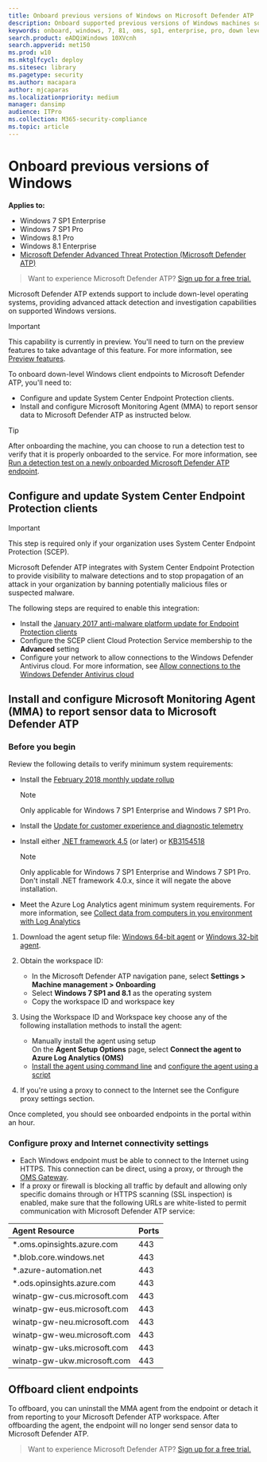```yaml
---
title: Onboard previous versions of Windows on Microsoft Defender ATP
description: Onboard supported previous versions of Windows machines so that they can send sensor data to the Microsoft Defender ATP sensor
keywords: onboard, windows, 7, 81, oms, sp1, enterprise, pro, down level
search.product: eADQiWindows 10XVcnh
search.appverid: met150
ms.prod: w10
ms.mktglfcycl: deploy
ms.sitesec: library
ms.pagetype: security
ms.author: macapara
author: mjcaparas
ms.localizationpriority: medium
manager: dansimp
audience: ITPro
ms.collection: M365-security-compliance 
ms.topic: article
---
```


# Onboard previous versions of Windows

**Applies to:**

- Windows 7 SP1 Enterprise
- Windows 7 SP1 Pro
- Windows 8.1 Pro
- Windows 8.1 Enterprise
- [Microsoft Defender Advanced Threat Protection (Microsoft Defender ATP)](https://go.microsoft.com/fwlink/p/?linkid=2069559)


>Want to experience Microsoft Defender ATP? [Sign up for a free trial.](https://www.microsoft.com/microsoft-365/windows/microsoft-defender-atp?ocid=docs-wdatp-downlevel-abovefoldlink)

Microsoft Defender ATP extends support to include down-level operating systems, providing advanced attack detection and investigation capabilities on supported Windows versions.

>[!IMPORTANT]
>This capability is currently in preview. You'll need to turn on the preview features to take advantage of this feature. For more information, see [Preview features](preview.md).

To onboard down-level Windows client endpoints to Microsoft Defender ATP, you'll need to:
- Configure and update System Center Endpoint Protection clients.
- Install and configure Microsoft Monitoring Agent (MMA) to report sensor data to Microsoft Defender ATP as instructed below.

>[!TIP]
> After onboarding the machine, you can choose to run a detection test to verify that it is properly onboarded to the service. For more information, see [Run a detection test on a newly onboarded Microsoft Defender ATP endpoint](run-detection-test.md).

## Configure and update System Center Endpoint Protection clients
>[!IMPORTANT]
>This step is required only if your organization uses System Center Endpoint Protection (SCEP).

Microsoft Defender ATP integrates with System Center Endpoint Protection to provide visibility to malware detections and to stop propagation of an attack in your organization by banning potentially malicious files or suspected malware. 

The following steps are required to enable this integration: 
- Install the [January 2017 anti-malware platform update for Endpoint Protection clients](https://support.microsoft.com/help/3209361/january-2017-anti-malware-platform-update-for-endpoint-protection-clie) 
- Configure the SCEP client Cloud Protection Service membership to the **Advanced** setting
- Configure your network to allow connections to the Windows Defender Antivirus cloud. For more information, see [Allow connections to the Windows Defender Antivirus cloud](https://docs.microsoft.com/windows/security/threat-protection/windows-defender-antivirus/configure-network-connections-windows-defender-antivirus#allow-connections-to-the-windows-defender-antivirus-cloud)

## Install and configure Microsoft Monitoring Agent (MMA) to report sensor data to Microsoft Defender ATP

### Before you begin
Review the following details to verify minimum system requirements:
- Install the [February 2018 monthly update rollup](https://support.microsoft.com/help/4074598/windows-7-update-kb4074598)
  
  >[!NOTE]
  >Only applicable for Windows 7 SP1 Enterprise and Windows 7 SP1 Pro. 

- Install the [Update for customer experience and diagnostic telemetry](https://support.microsoft.com/help/3080149/update-for-customer-experience-and-diagnostic-telemetry)

- Install either [.NET framework 4.5](https://www.microsoft.com/download/details.aspx?id=30653) (or later) or [KB3154518](https://support.microsoft.com/help/3154518/support-for-tls-system-default-versions-included-in-the-net-framework)

    >[!NOTE]
    >Only applicable for Windows 7 SP1 Enterprise and Windows 7 SP1 Pro.
    >Don't install .NET framework 4.0.x, since it will negate the above installation.

- Meet the Azure Log Analytics agent minimum system requirements. For more information, see [Collect data from computers in you environment with Log Analytics](https://docs.microsoft.com/azure/log-analytics/log-analytics-concept-hybrid#prerequisites)



1. Download the agent setup file: [Windows 64-bit agent](https://go.microsoft.com/fwlink/?LinkId=828603) or [Windows 32-bit agent](https://go.microsoft.com/fwlink/?LinkId=828604).

2. Obtain the workspace ID:
   - In the Microsoft Defender ATP navigation pane, select **Settings > Machine management > Onboarding**
   - Select **Windows 7 SP1 and 8.1** as the operating system
   - Copy the workspace ID and workspace key

3. Using the Workspace ID and Workspace key choose any of the following installation methods to install the agent:
    - Manually install the agent using setup<br>
      On the **Agent Setup Options** page, select **Connect the agent to Azure Log Analytics (OMS)**
    - [Install the agent using command line](https://docs.microsoft.com/azure/log-analytics/log-analytics-agent-windows#install-the-agent-using-the-command-line) and [configure the agent using a script](https://docs.microsoft.com/azure/log-analytics/log-analytics-agent-windows#add-a-workspace-using-a-script)

4. If you're using a proxy to connect to the Internet see the Configure proxy settings section.

Once completed, you should see onboarded endpoints in the portal within an hour.

### Configure proxy and Internet connectivity settings
 
- Each Windows endpoint must be able to connect to the Internet using HTTPS. This connection can be direct, using a proxy, or through the [OMS Gateway](https://docs.microsoft.com/azure/log-analytics/log-analytics-oms-gateway).
- If a proxy or firewall is blocking all traffic by default and allowing only specific domains through or HTTPS scanning (SSL inspection) is enabled, make sure that the following URLs are white-listed to permit communication with Microsoft Defender ATP service:

Agent Resource    |    Ports 
:---|:---
|    *.oms.opinsights.azure.com    |    443    |
|    *.blob.core.windows.net    |    443    |
|    *.azure-automation.net    |    443    |
|    *.ods.opinsights.azure.com    |    443    |
|    winatp-gw-cus.microsoft.com     |    443    |
|    winatp-gw-eus.microsoft.com    |    443    |
|    winatp-gw-neu.microsoft.com    |    443    |
|    winatp-gw-weu.microsoft.com    |    443    |
|winatp-gw-uks.microsoft.com | 443 |
|winatp-gw-ukw.microsoft.com | 443 | 


## Offboard client endpoints
To offboard, you can uninstall the MMA agent from the endpoint or detach it from reporting to your Microsoft Defender ATP workspace. After offboarding the agent, the endpoint will no longer send sensor data to Microsoft Defender ATP. 

>Want to experience Microsoft Defender ATP? [Sign up for a free trial.](https://www.microsoft.com/microsoft-365/windows/microsoft-defender-atp?ocid=docs-wdatp-downlevele-belowfoldlink)






